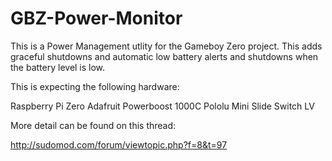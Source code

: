 # GBZ-Power-Monitor

This is a Power Management utlity for the Gameboy Zero project.  This adds graceful shutdowns and automatic low battery alerts and shutdowns when the battery level is low.  

This is expecting the following hardware:

Raspberry Pi Zero
Adafruit Powerboost 1000C
Pololu Mini Slide Switch LV


More detail can be found on this thread:

http://sudomod.com/forum/viewtopic.php?f=8&t=97

